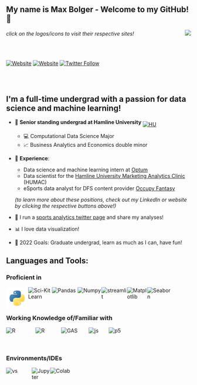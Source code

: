 ## My name is Max Bolger - Welcome to my GitHub! 👋

<img align="right" src="https://github-readme-stats.vercel.app/api/top-langs/?username=maxbolger&hide=ruby&theme=tokyonight&layout=compact" />

###### *click on the logos/icons to visit their respective sites!*

<br>

[![Website](https://img.shields.io/badge/My_Website_Portfolio-9cf?style=for-the-badge)](https://maxbolger.github.io/)
[![Website](https://img.shields.io/badge/linkedin-%230077B5.svg?&style=for-the-badge&logo=linkedin&logoColor=white)](https://www.linkedin.com/in/max-bolger/)
[![Twitter Follow](https://img.shields.io/twitter/follow/mnpykings?color=1DA1F2&logo=twitter&style=for-the-badge)](https://twitter.com/intent/follow?original_referer=https%3A%2F%2Fgithub.com%2Fmaxbolger&screen_name=mnpykings)

<br>
<br>

## I'm a full-time undergrad with a passion for data science and machine learning!

- 📍 **Senior standing undergrad at Hamline University** [<img align="middle" alt="HU" width="40px" src="https://hamlineathletics.com/images/logos/site/site.png" />][HU]
  - 💻 Computational Data Science Major
  - 📈 Business Analytics and Economics double minor

- 🧪 **Experience**:
  - Data science and machine learning intern at [Optum][optum]
  - Data scientist for the [Hamline University Marketing Analytics Clinic][MAC] (HUMAC) 
  - eSports data analyst for DFS content provider [Occupy Fantasy][occupy]
  
  *(to learn more about these positions, check out my LinkedIn or website by clicking the respective buttons above!)*
  
- 🏈 I run a [sports analytics twitter page][twitter] and share my analyses!
- 📊 I love data visualization!
- 🥅 2022 Goals: Graduate undergrad, learn as much as I can, have fun!

## Languages and Tools:

### **Proficient in**

[<img align="left" alt="Python" width="60px" src="https://raw.githubusercontent.com/github/explore/80688e429a7d4ef2fca1e82350fe8e3517d3494d/topics/python/python.png" />][python]
[<img align="left" alt="Sci-Kit Learn" width="65px" src="https://upload.wikimedia.org/wikipedia/commons/thumb/0/05/Scikit_learn_logo_small.svg/1200px-Scikit_learn_logo_small.svg.png" />][scikit]
[<img align="left" alt="Pandas" width="70px" src="https://numfocus.org/wp-content/uploads/2016/07/pandas-logo-300.png" />][pandas]
[<img align="left" alt="Numpy" width="65px" src="https://user-images.githubusercontent.com/50221806/86498201-a8bd8680-bd39-11ea-9d08-66b610a8dc01.png" />][numpy]
[<img align="left" alt="streamlit" width="70px" src="https://assets.website-files.com/5dc3b47ddc6c0c2a1af74ad0/5e181828ba9f9e92b6ebc6e7_RGB_Logomark_Color_Light_Bg.png" />][streamlit]
[<img align="left" alt="Matplotlib" width="55px" src="https://upload.wikimedia.org/wikipedia/commons/thumb/0/01/Created_with_Matplotlib-logo.svg/1024px-Created_with_Matplotlib-logo.svg.png" />][matplotlib]
[<img align="left" alt="Seaborn" width="70px" src="https://external-content.duckduckgo.com/iu/?u=https%3A%2F%2Fuser-images.githubusercontent.com%2F315810%2F92254613-279c8000-ee9f-11ea-9b73-5622a7d95f3f.png&f=1&nofb=1" />][seaborn]

<br>
<br>
<br>

### **Working Knowledge of/Familiar with**

[<img align="left" alt="R" width="80px" src="https://external-content.duckduckgo.com/iu/?u=https%3A%2F%2Fi.pinimg.com%2Foriginals%2Fef%2F1f%2F99%2Fef1f99172b45de57dca224308f721c6e.png&f=1&nofb=1" />][R]
[<img align="left" alt="R" width="70px" src="https://external-content.duckduckgo.com/iu/?u=https%3A%2F%2Fpythonatrix.com%2Fwp-content%2Fuploads%2F2020%2F03%2Fsql-logo-with-database.png&f=1&nofb=1" />][R]
[<img align="left" alt="GAS" width="75px" src="https://external-content.duckduckgo.com/iu/?u=https%3A%2F%2Fg-workplace.com%2Fapplication%2Ffiles%2F3716%2F0829%2F6797%2Fgoogle-apps-script_logo-removebg-preview_1.png&f=1&nofb=1" />][GAS]
[<img align="left" alt="js" width="55px" src="https://external-content.duckduckgo.com/iu/?u=https%3A%2F%2Fcdn.freebiesupply.com%2Flogos%2Fthumbs%2F2x%2Fjavascript-logo.png&f=1&nofb=1" />][js]
[<img align="left" alt="p5" width="45px" src="https://external-content.duckduckgo.com/iu/?u=https%3A%2F%2Fmiro.medium.com%2Fmax%2F600%2F1*h9G7gjWQeQVwqkbhHVvOQg.png&f=1&nofb=1" />][p5]

<br>
<br>
<br>

### **Environments/IDEs**

[<img align="left" alt="vs" width="70px" src="https://external-content.duckduckgo.com/iu/?u=https%3A%2F%2Fd2eip9sf3oo6c2.cloudfront.net%2Ftags%2Fimages%2F000%2F001%2F280%2Flandscape%2Fvscode-logo.png&f=1&nofb=1" />][vs]
[<img align="left" alt="Jupyter" width="50px" src="https://upload.wikimedia.org/wikipedia/commons/thumb/3/38/Jupyter_logo.svg/1200px-Jupyter_logo.svg.png" />][jupyter]
[<img align="left" alt="Colab" width="70px" src="https://colab.research.google.com/img/colab_favicon_256px.png" />][colab]


[twitter]: https://twitter.com/mnpykings
[linkedin]: https://www.linkedin.com/in/max-bolger/
[python]: https://www.python.org/
[scikit]: https://scikit-learn.org/stable/
[pandas]: https://pandas.pydata.org/
[matplotlib]: https://matplotlib.org/
[colab]: https://colab.research.google.com/notebooks/intro.ipynb
[seaborn]: https://seaborn.pydata.org/
[numpy]: https://numpy.org/
[jupyter]: https://jupyter.org/
[statsmodels]: https://www.statsmodels.org/stable/index.html
[HU]: https://www.hamline.edu/
[MAC]: https://www.hamline.edu/business/undergraduate/marketing-analytics-clinic/
[optum]: https://www.optum.com/
[occupy]: https://occupyfantasy.com/
[streamlit]: https://www.streamlit.io/
[GAS]: https://www.google.com/script/start/
[js]: https://www.javascript.com/
[p5]: https://p5js.org/
[R]: https://www.r-project.org/
[vs]: https://code.visualstudio.com/

